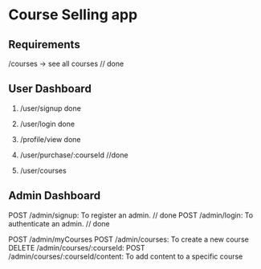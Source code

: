 # Course Selling app

## Requirements

/courses -> see all courses // done

## User Dashboard
1. /user/signup done
2. /user/login  done
3. /profile/view done

3. /user/purchase/:courseId  //done
4. /user/courses  



## Admin Dashboard

POST /admin/signup: To register an admin. // done
POST /admin/login: To authenticate an admin. // done

POST  /admin/myCourses
POST /admin/courses: To create a new course 
DELETE /admin/courses/:courseId: 
POST /admin/courses/:courseId/content: To add content to a specific course 